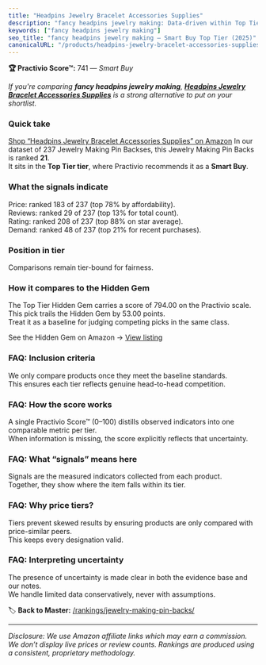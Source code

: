 ```yaml
---
title: "Headpins Jewelry Bracelet Accessories Supplies"
description: "fancy headpins jewelry making: Data-driven within Top Tier ranking using the Practivio Score™. Positioned by quality, value, demand, findability, momentum."
keywords: ["fancy headpins jewelry making"]
seo_title: "fancy headpins jewelry making — Smart Buy Top Tier (2025)"
canonicalURL: "/products/headpins-jewelry-bracelet-accessories-supplies-B09SFWYNTL/"
---
```


**🏆 Practivio Score™:** 741 — _Smart Buy_


*If you're comparing **fancy headpins jewelry making**, **[Headpins Jewelry Bracelet Accessories Supplies](https://www.amazon.com/dp/B09SFWYNTL?tag=practivio-20)** is a strong alternative to put on your shortlist.*
### Quick take
[Shop “Headpins Jewelry Bracelet Accessories Supplies” on Amazon](https://www.amazon.com/dp/B09SFWYNTL?tag=practivio-20)
In our dataset of 237 Jewelry Making Pin Backses, this Jewelry Making Pin Backs is ranked **21**.  
It sits in the **Top Tier tier**, where Practivio recommends it as a **Smart Buy**.

### What the signals indicate
Price: ranked 183 of 237 (top 78% by affordability).  
Reviews: ranked 29 of 237 (top 13% for total count).  
Rating: ranked 208 of 237 (top 88% on star average).  
Demand: ranked 48 of 237 (top 21% for recent purchases).

### Position in tier
Comparisons remain tier-bound for fairness.

### How it compares to the Hidden Gem
The Top Tier Hidden Gem carries a score of 794.00 on the Practivio scale.  
This pick trails the Hidden Gem by 53.00 points.  
Treat it as a baseline for judging competing picks in the same class.  

See the Hidden Gem on Amazon → [View listing](https://www.amazon.com/dp/B07SX9FS1F?tag=practivio-20)

### FAQ: Inclusion criteria
We only compare products once they meet the baseline standards.  
This ensures each tier reflects genuine head-to-head competition.

### FAQ: How the score works
A single Practivio Score™ (0–100) distills observed indicators into one comparable metric per tier.  
When information is missing, the score explicitly reflects that uncertainty.

### FAQ: What “signals” means here
Signals are the measured indicators collected from each product.  
Together, they show where the item falls within its tier.

### FAQ: Why price tiers?
Tiers prevent skewed results by ensuring products are only compared with price-similar peers.  
This keeps every designation valid.

### FAQ: Interpreting uncertainty
The presence of uncertainty is made clear in both the evidence base and our notes.  
We handle limited data conservatively, never with assumptions.


🏷️ **Back to Master:** [/rankings/jewelry-making-pin-backs/](/rankings/jewelry-making-pin-backs/)

---
_Disclosure: We use Amazon affiliate links which may earn a commission. We don’t display live prices or review counts. Rankings are produced using a consistent, proprietary methodology._
